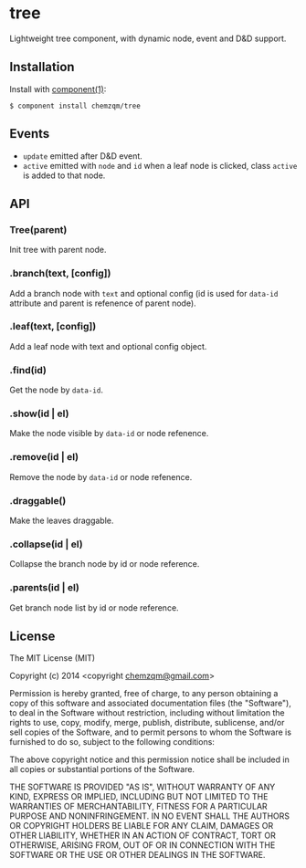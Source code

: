 # tree

  Lightweight tree component, with dynamic node, event and D&D support.

## Installation

  Install with [component(1)](http://component.io):

    $ component install chemzqm/tree

## Events

* `update` emitted after D&D event.
* `active` emitted with `node` and `id` when a leaf node is clicked, class `active` is added to that node.

## API

### Tree(parent)

Init tree with parent node.

### .branch(text, [config])

Add a branch node with `text` and optional config (id is used for `data-id` attribute and parent is refenence of parent node).

### .leaf(text, [config])

Add a leaf node with text and optional config object.

### .find(id)

Get the node by `data-id`.

### .show(id | el)

Make the node visible by `data-id` or node refenence.

### .remove(id | el)

Remove the node by `data-id` or node refenence.

### .draggable()

Make the leaves draggable.

### .collapse(id | el)

Collapse the branch node by id or node reference.

### .parents(id | el)

Get branch node list by id or node reference.

## License

  The MIT License (MIT)

  Copyright (c) 2014 <copyright chemzqm@gmail.com>

  Permission is hereby granted, free of charge, to any person obtaining a copy
  of this software and associated documentation files (the "Software"), to deal
  in the Software without restriction, including without limitation the rights
  to use, copy, modify, merge, publish, distribute, sublicense, and/or sell
  copies of the Software, and to permit persons to whom the Software is
  furnished to do so, subject to the following conditions:

  The above copyright notice and this permission notice shall be included in
  all copies or substantial portions of the Software.

  THE SOFTWARE IS PROVIDED "AS IS", WITHOUT WARRANTY OF ANY KIND, EXPRESS OR
  IMPLIED, INCLUDING BUT NOT LIMITED TO THE WARRANTIES OF MERCHANTABILITY,
  FITNESS FOR A PARTICULAR PURPOSE AND NONINFRINGEMENT. IN NO EVENT SHALL THE
  AUTHORS OR COPYRIGHT HOLDERS BE LIABLE FOR ANY CLAIM, DAMAGES OR OTHER
  LIABILITY, WHETHER IN AN ACTION OF CONTRACT, TORT OR OTHERWISE, ARISING FROM,
  OUT OF OR IN CONNECTION WITH THE SOFTWARE OR THE USE OR OTHER DEALINGS IN
  THE SOFTWARE.
